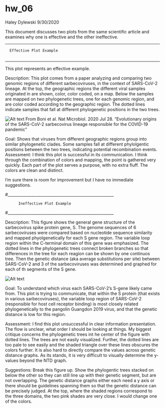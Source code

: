 hw\_06
================
Haley Dylewski
9/30/2020

This document discusses two plots from the same scientific article and
examines why one is effective and the other ineffective.

-----

``` 
  Effective Plot Example
  
```

-----

This plot represents an effective example.

Description: This plot comes from a paper analyzing and comparing two
genomic regions of different sarbecoviruses, in the context of
SARS-CoV-2 lineage. At the top, the geographic regions the different
viral samples originated in are shown, color, color coded, on a map.
Below the samples are mapped on two phylogenetic trees, one for each
genomic region, and are color coded according to the geographic region.
The dotted lines indicate samples that fall at different phylogenetic
positions in the two trees.

![Alt
text](/Users/hdyle/Documents/Micr_590/reproducible_data_analysis/plots/20_Boni_good_plot.png)
From Boni et al. Nat Microbiol. 2020 Jul 28. “Evolutionary origins of
the SARS-CoV-2 sarbecovirus lineage responsible for the COVID-19
pandemic”

Goal: Shows that viruses from different geographic regions group into
similar phylogenetic clades. Some samples fall at different phylolgentic
positions between the two trees, indicating potential recombination
events. Assessment: I think this plot is successful in its
communication. I think through the combination of colors and mapping,
the point is gathered very quickly. Each part of the plot serves a
purpose, with no extra fluff. The colors are clean and distinct.

I’m sure there is room for improvement but I have no immediate
suggestions.

\#\_\_\_\_\_\_\_\_\_\_\_\_\_\_\_\_\_\_\_\_\_\_\_\_\_\_\_\_\_\_\_\_\_\_\_\_\_\_\_\_\_\_\_\_\_\_\_\_\_\_\_\_\_\_

``` 
      Ineffective Plot Example
```

\#\_\_\_\_\_\_\_\_\_\_\_\_\_\_\_\_\_\_\_\_\_\_\_\_\_\_\_\_\_\_\_\_\_\_\_\_\_\_\_\_\_\_\_\_\_\_\_\_\_\_\_\_\_\_

Description: This figure shows the general gene structure of the
sarbecovirus spike protein gene, S. The genome sequences of 6
sarbecoviruses were compared based on nucleotide sequence similarity and
mapped phyolgenetically for each S gene region. The variable loop region
within the C-terminal domain of this gene was emphasized. The dotted
lines in the phylogenetic trees connect broken branches so that
differences in the tree for each reagion can be shown by one continuos
tree. Then the genetic distance (aka average substitutions per site)
between SARS-CoV-2 and 3 of the sarbecoviruses was determined and
graphed for each of th segments of the S gene.

![Alt
text](/Users/hdyle/Documents/Micr_590/reproducible_data_analysis/plots/20_Boni_bad_plot.png)

Goal: To understand which virus each SARS-CoV-2’s S-gene likely came
from. This plot is trying to communicate, that within the S protein
(that exists in various sarbecoviruses), the variable loop region of
SARS-CoV-2 (responsible for host cell receptor binding) is most closely
related phylogenetically to the pangolin Guangdon 2019 virus, and that
the genetic distance is low for this region.

Assessment: I find this plot unsuccessful in clear information
presentation. The flow is unclear, what order I should be looking at
things. My biggest critique concerns the phylogenetic trees int he
center of the figure with dotted lines. The trees are not easily
visualized. Further, the dotted lines are too pale to see easily and the
shaded triangle over these lines obscures the colors further. It is also
hard to directly compare the values across genetic distance graphs. As
its stands, it is very difficult to visually determine the y-values
beyond the NTD graph.

Suggestions: Break this figure up. Show the phylogentic trees stacked on
below the other so they can still line up with their genetic segment,
but are not overlapping. The genetic distance graphs either each need a
y axis or there should be guidelines spanning them so that the genetic
distance can be precisely judged. At the top, where the shaded regions
correspond to the three domains, the two pink shades are very close. I
would change one of the colors.
